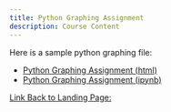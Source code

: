 ```yaml
---
title: Python Graphing Assignment
description: Course Content
---
```

Here is a sample python graphing file:
- [Python Graphing Assignment (html)](BasicGraphAssignment.html)
- [Python Graphing Assignment (ipynb)](BasicGraphAssignment.ipynb)

[Link Back to Landing Page:](https://joshbicer.github.io/)

